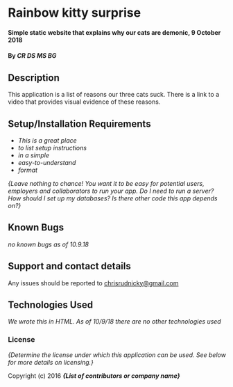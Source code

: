 # Rainbow kitty surprise

#### Simple static website that explains why our cats are demonic, 9 October 2018

#### By _**CR DS MS BG**_

## Description

This application is a list of reasons our three cats suck. There is a link to a video that provides visual evidence of these reasons.

## Setup/Installation Requirements

* _This is a great place_
* _to list setup instructions_
* _in a simple_
* _easy-to-understand_
* _format_

_{Leave nothing to chance! You want it to be easy for potential users, employers and collaborators to run your app. Do I need to run a server? How should I set up my databases? Is there other code this app depends on?}_

## Known Bugs

_no known bugs as of 10.9.18_

## Support and contact details

Any issues should be reported to chrisrudnicky@gmail.com
## Technologies Used

_We wrote this in HTML. As of 10/9/18 there are no other technologies used_

### License

*{Determine the license under which this application can be used.  See below for more details on licensing.}*

Copyright (c) 2016 **_{List of contributors or company name}_**

